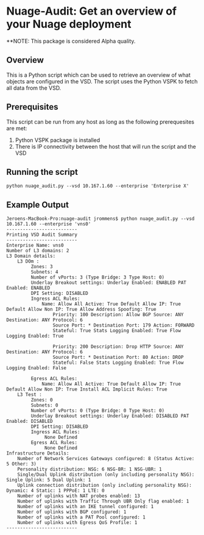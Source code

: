 # Nuage-Audit: Get an overview of your Nuage deployment

**NOTE: This package is considered Alpha quality.

## Overview

This is a Python script which can be used to retrieve an overview of what objects are configured in the VSD. The script uses the Python VSPK to fetch all data from the VSD.

## Prerequisites

This script can be run from any host as long as the following prerequesites are met:

1. Python VSPK package is installed
1. There is IP connectivity between the host that will run the script and the VSD

## Running the script

	python nuage_audit.py --vsd 10.167.1.60 --enterprise 'Enterprise X'

## Example Output
	Jeroens-MacBook-Pro:nuage-audit jrommens$ python nuage_audit.py --vsd 10.167.1.60 --enterprise 'vns0'
	--------------------------
	Printing VSD Audit Summary
	--------------------------
	Enterprise Name: vns0
	Number of L3 domains: 2
	L3 Domain details: 
		L3 DOm :
			 Zones: 3
			 Subnets: 4
			 Number of vPorts: 3 (Type Bridge: 3 Type Host: 0)
			 Underlay Breakout settings: Underlay Enabled: ENABLED PAT Enabled: ENABLED
			 DPI Setting: DISABLED
			 Ingress ACL Rules:
				 Name: Allow All Active: True Default Allow IP: True Default Allow Non IP: True Allow Address Spoofing: True
					 Priority: 100 Description: Allow BGP Source: ANY Destination: ANY Protocol: 6
					 Source Port: * Destination Port: 179 Action: FORWARD
					 Stateful: True Stats Logging Enabled: True Flow Logging Enabled: True
	
					 Priority: 200 Description: Drop HTTP Source: ANY Destination: ANY Protocol: 6
					 Source Port: * Destination Port: 80 Action: DROP
					 Stateful: False Stats Logging Enabled: True Flow Logging Enabled: False
	
			 Egress ACL Rules:
				 Name: Allow All Active: True Default Allow IP: True Default Allow Non IP: True Install ACL Implicit Rules: True
		L3 Test :
			 Zones: 0
			 Subnets: 0
			 Number of vPorts: 0 (Type Bridge: 0 Type Host: 0)
			 Underlay Breakout settings: Underlay Enabled: DISABLED PAT Enabled: DISABLED
			 DPI Setting: DISABLED
			 Ingress ACL Rules:
				  None Defined 
			 Egress ACL Rules:
				  None Defined 
	Infrastructure Details: 
		Number of Network Services Gateways configured: 8 (Status Active: 5 Other: 3)
		Personality distribution: NSG: 6 NSG-BR: 1 NSG-UBR: 1
		Single/Dual Uplink distribution (only including personality NSG): Single Uplink: 5 Dual Uplink: 1
		Uplink connection distribution (only including personality NSG): Dynamic: 4 Static: 1 PPPoE: 1 LTE: 0
		Number of uplinks with NAT probes enabled: 13
		Number of uplinks with Traffic Through UBR Only flag enabled: 1
		Number of uplinks with an IKE tunnel configured: 1
		Number of uplinks with BGP configured: 1
		Number of uplinks with a PAT Pool configured: 1
		Number of uplinks with Egress QoS Profile: 1
	--------------------------

